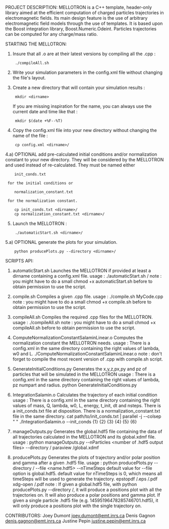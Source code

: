 PROJECT DESCRIPTION:
MELLOTRON is a C++ template, header-only library aimed at the efficient
computation of charged particles trajectories in electromagnetic fields. Its main
design feature is the use of arbitrary electromagnetic field models through the use of
templates. It is based upon the Boost integration library, Boost.Numeric.Odeint.
Particles trajectories can be computed for any charge/mass ratio.



STARTING THE MELLOTRON:
1) Insure that all .o are at their latest versions by compiling all the .cpp :

        ./compileAll.sh

2) Write your simulation parameters in the config.xml file without changing the file's layout.

3) Create a new directory that will contain your simulation results :

        mkdir <dirname>

   If you are missing inspiration for the name, you can always use the current date and time like that :

        mkdir $(date +%F--%T)

4) Copy the config.xml file into your new directory without changing the name of the file :

        cp config.xml <dirname>/

4.a) OPTIONAL add pre-calculated initial conditions and/or normalization constant to your new directory.
     They will be considered by the MELLOTRON and used instead of re-calculated. They must be named either

        init_conds.txt

     for the initial conditions or

        normalization_constant.txt

     for the normalization constant.

        cp init_conds.txt <dirname>/
        cp normalization_constant.txt <dirname>/

5) Launch the MELLOTRON :

        ./automaticStart.sh <dirname>/

5.a) OPTIONAL generate the plots for your simulation.

        python producePlots.py --directory <dirname>/



SCRIPTS API:
1) automaticStart.sh                            Launches the MELLOTRON if provided at least a dirname containing a config.xml file.
        usage : ./automaticStart.sh <dirname>/
        note : you might have to do a small chmod +x automaticStart.sh before to obtain permission to use the script.

2) compile.sh                                   Compiles a given .cpp file.
        usage : ./compile.sh MyCode.cpp
        note : you might have to do a small chmod +x compile.sh before to obtain permission to use the script.

3) compileAll.sh                                Compiles the required .cpp files for the MELLOTRON.
        usage : ./compileAll.sh
        note : you might have to do a small chmod +x compileAll.sh before to obtain permission to use the script.

4) ComputeNormalizationConstantSalaminLinear.o  Computes the normalization constant the MELLOTRON needs.
        usage : There is a config.xml in the same directory containing the right values of lambda, w0 and L.
                ./ComputeNormalizationConstantSalaminLinear.o
        note : don't forget to compile the most recent version of .cpp with compile.sh script.

5) GenerateInitialConditions.py                 Generates the x,y,z,px,py and pz of particles that will be simulated in the MELLOTRON
        usage : There is a config.xml in the same directory containing the right values of lambda, pz numpart and radius.
                python GenerateInitialConditions.py

6) IntegrationSalamin.o                         Calculates the trajectory of each initial condition
        usage : There is a config.xml in the same directory containing the right values of mass, Q, lambda, w0, L, energy, t_init, dt and nsteps.
                There is a init_conds.txt file at disposition.
                There is a normalization_constant.txt file in the same directory.
                cat path/to/init_conds.txt | parallel -j <number of jobs> --colsep " " ./IntegrationSalamin.o --init_conds {1} {2} {3} {4} {5} {6}

7) manageOutputs.py                             Generates the global.hdf5 file containing the data of all trajectories calculated in the MELLOTRON and its global.xdmf file.
        usage : python manageOutputs.py --nParticles <number of .hdf5 output files> --directory <dirname>/
                paraview <dirname>/global.xdmf

8) producePlots.py                              Generates the plots of trajectory and/or polar position and gamma after a given .hdf5 file.
        usage : python producePlots.py --directory <dirname>/ --file <name.hdf5> --nTimeSteps <int>
                default value for --file option is global.hdf5.
                default value for nTimeSteps is 0, which means all timeSteps will be used to generate the trajectory.
                epstopdf <dirname>/<NameOfGeneratedPlot>.eps <dirname>/<NameOfGeneratedPlot>.pdf
                xdg-open <dirname>/<NameOfGeneratedPlot>.pdf
        note : If given a global.hdf5 file, with python producePlots.py --directory <dirname>/, it will produce a positions plot with all the trajectories on.
               It will also produce a polar positions and gamma plot.
               If given a single particle .hdf5 file (e.g. 14595196478285746701.hdf5), it will only produce a positions plot with the single trajectory on.



CONTRIBUTORS:
Joey Dumont <joey.dumont@emt.inrs.ca>
Denis Gagnon <denis.gagnon@emt.inrs.ca>
Justine Pepin <justine.pepin@emt.inrs.ca>